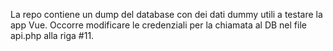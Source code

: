 La repo contiene un dump del database con dei dati dummy utili a testare la app Vue.
Occorre modificare le credenziali per la chiamata al DB nel file api.php alla riga #11.
